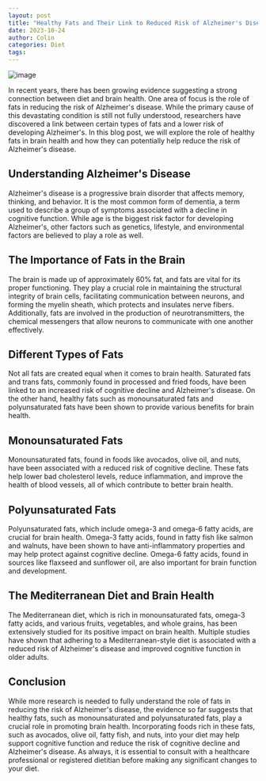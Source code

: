```yaml
---
layout: post
title: "Healthy Fats and Their Link to Reduced Risk of Alzheimer's Disease"
date: 2023-10-24
author: Colin
categories: Diet
tags: 
---
```


![image](https://source.unsplash.com/1600x900/?healthy,fats)

In recent years, there has been growing evidence suggesting a strong connection between diet and brain health. One area of focus is the role of fats in reducing the risk of Alzheimer's disease. While the primary cause of this devastating condition is still not fully understood, researchers have discovered a link between certain types of fats and a lower risk of developing Alzheimer's. In this blog post, we will explore the role of healthy fats in brain health and how they can potentially help reduce the risk of Alzheimer's disease.

## Understanding Alzheimer's Disease

Alzheimer's disease is a progressive brain disorder that affects memory, thinking, and behavior. It is the most common form of dementia, a term used to describe a group of symptoms associated with a decline in cognitive function. While age is the biggest risk factor for developing Alzheimer's, other factors such as genetics, lifestyle, and environmental factors are believed to play a role as well.

## The Importance of Fats in the Brain

The brain is made up of approximately 60% fat, and fats are vital for its proper functioning. They play a crucial role in maintaining the structural integrity of brain cells, facilitating communication between neurons, and forming the myelin sheath, which protects and insulates nerve fibers. Additionally, fats are involved in the production of neurotransmitters, the chemical messengers that allow neurons to communicate with one another effectively.

## Different Types of Fats

Not all fats are created equal when it comes to brain health. Saturated fats and trans fats, commonly found in processed and fried foods, have been linked to an increased risk of cognitive decline and Alzheimer's disease. On the other hand, healthy fats such as monounsaturated fats and polyunsaturated fats have been shown to provide various benefits for brain health.

## Monounsaturated Fats

Monounsaturated fats, found in foods like avocados, olive oil, and nuts, have been associated with a reduced risk of cognitive decline. These fats help lower bad cholesterol levels, reduce inflammation, and improve the health of blood vessels, all of which contribute to better brain health.

## Polyunsaturated Fats

Polyunsaturated fats, which include omega-3 and omega-6 fatty acids, are crucial for brain health. Omega-3 fatty acids, found in fatty fish like salmon and walnuts, have been shown to have anti-inflammatory properties and may help protect against cognitive decline. Omega-6 fatty acids, found in sources like flaxseed and sunflower oil, are also important for brain function and development.

## The Mediterranean Diet and Brain Health

The Mediterranean diet, which is rich in monounsaturated fats, omega-3 fatty acids, and various fruits, vegetables, and whole grains, has been extensively studied for its positive impact on brain health. Multiple studies have shown that adhering to a Mediterranean-style diet is associated with a reduced risk of Alzheimer's disease and improved cognitive function in older adults.

## Conclusion

While more research is needed to fully understand the role of fats in reducing the risk of Alzheimer's disease, the evidence so far suggests that healthy fats, such as monounsaturated and polyunsaturated fats, play a crucial role in promoting brain health. Incorporating foods rich in these fats, such as avocados, olive oil, fatty fish, and nuts, into your diet may help support cognitive function and reduce the risk of cognitive decline and Alzheimer's disease. As always, it is essential to consult with a healthcare professional or registered dietitian before making any significant changes to your diet.